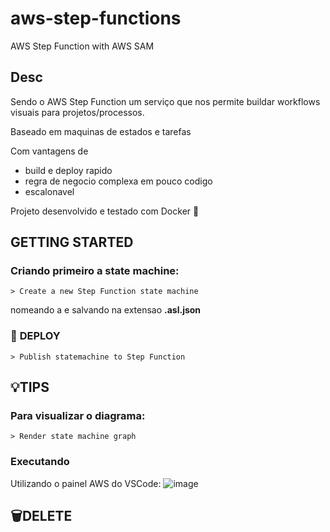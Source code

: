 # aws-step-functions
AWS Step Function with AWS SAM

 ## Desc
 
 Sendo o AWS Step Function um serviço que nos permite buildar workflows visuais para projetos/processos.
 
 Baseado em maquinas de estados e tarefas 
 
 Com vantagens de 
  - build e deploy rapido 
  - regra de negocio complexa em pouco codigo
  - escalonavel 
 
 
 Projeto desenvolvido e testado com Docker :whale2:

## __GETTING STARTED__
 ### Criando  primeiro a state machine:

```
> Create a new Step Function state machine
```


nomeando a e salvando na extensao __.asl.json__


### :rocket: __DEPLOY__
```
> Publish statemachine to Step Function
```

## :bulb:__TIPS__

### Para visualizar o diagrama:
```
> Render state machine graph
```

### Executando 
Utilizando o painel AWS do VSCode:
![image](https://user-images.githubusercontent.com/62576977/191380868-b43d9415-e59a-4f96-852b-dad4311957cc.png)




## :wastebasket:DELETE
